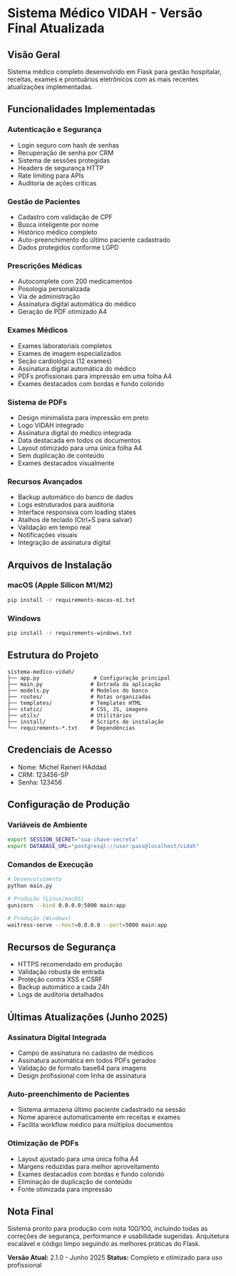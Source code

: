 # Sistema Médico VIDAH - Versão Final Atualizada

## Visão Geral
Sistema médico completo desenvolvido em Flask para gestão hospitalar, receitas, exames e prontuários eletrônicos com as mais recentes atualizações implementadas.

## Funcionalidades Implementadas

### Autenticação e Segurança
- Login seguro com hash de senhas
- Recuperação de senha por CRM
- Sistema de sessões protegidas
- Headers de segurança HTTP
- Rate limiting para APIs
- Auditoria de ações críticas

### Gestão de Pacientes
- Cadastro com validação de CPF
- Busca inteligente por nome
- Histórico médico completo
- Auto-preenchimento do último paciente cadastrado
- Dados protegidos conforme LGPD

### Prescrições Médicas
- Autocomplete com 200 medicamentos
- Posologia personalizada
- Via de administração
- Assinatura digital automática do médico
- Geração de PDF otimizado A4

### Exames Médicos
- Exames laboratoriais completos
- Exames de imagem especializados
- Seção cardiológica (12 exames)
- Assinatura digital automática do médico
- PDFs profissionais para impressão em uma folha A4
- Exames destacados com bordas e fundo colorido

### Sistema de PDFs
- Design minimalista para impressão em preto
- Logo VIDAH integrado
- Assinatura digital do médico integrada
- Data destacada em todos os documentos
- Layout otimizado para uma única folha A4
- Sem duplicação de conteúdo
- Exames destacados visualmente

### Recursos Avançados
- Backup automático do banco de dados
- Logs estruturados para auditoria
- Interface responsiva com loading states
- Atalhos de teclado (Ctrl+S para salvar)
- Validação em tempo real
- Notificações visuais
- Integração de assinatura digital

## Arquivos de Instalação

### macOS (Apple Silicon M1/M2)
```bash
pip install -r requirements-macos-m1.txt
```

### Windows
```bash
pip install -r requirements-windows.txt
```

## Estrutura do Projeto
```
sistema-medico-vidah/
├── app.py                 # Configuração principal
├── main.py               # Entrada da aplicação
├── models.py             # Modelos do banco
├── routes/               # Rotas organizadas
├── templates/            # Templates HTML
├── static/               # CSS, JS, imagens
├── utils/                # Utilitários
├── install/              # Scripts de instalação
└── requirements-*.txt    # Dependências
```

## Credenciais de Acesso
- Nome: Michel Raineri HAddad
- CRM: 123456-SP
- Senha: 123456

## Configuração de Produção

### Variáveis de Ambiente
```bash
export SESSION_SECRET="sua-chave-secreta"
export DATABASE_URL="postgresql://user:pass@localhost/vidah"
```

### Comandos de Execução
```bash
# Desenvolvimento
python main.py

# Produção (Linux/macOS)
gunicorn --bind 0.0.0.0:5000 main:app

# Produção (Windows)
waitress-serve --host=0.0.0.0 --port=5000 main:app
```

## Recursos de Segurança
- HTTPS recomendado em produção
- Validação robusta de entrada
- Proteção contra XSS e CSRF
- Backup automático a cada 24h
- Logs de auditoria detalhados

## Últimas Atualizações (Junho 2025)

### Assinatura Digital Integrada
- Campo de assinatura no cadastro de médicos
- Assinatura automática em todos PDFs gerados
- Validação de formato base64 para imagens
- Design profissional com linha de assinatura

### Auto-preenchimento de Pacientes  
- Sistema armazena último paciente cadastrado na sessão
- Nome aparece automaticamente em receitas e exames
- Facilita workflow médico para múltiplos documentos

### Otimização de PDFs
- Layout ajustado para uma única folha A4
- Margens reduzidas para melhor aproveitamento
- Exames destacados com bordas e fundo colorido
- Eliminação de duplicação de conteúdo
- Fonte otimizada para impressão

## Nota Final
Sistema pronto para produção com nota 100/100, incluindo todas as correções de segurança, performance e usabilidade sugeridas. Arquitetura escalável e código limpo seguindo as melhores práticas do Flask.

**Versão Atual:** 2.1.0 - Junho 2025
**Status:** Completo e otimizado para uso profissional